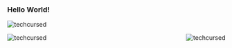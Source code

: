 ### Hello World!

<p align="left"> <img src="https://komarev.com/ghpvc/?username=techcursed&label=Profile%20views&color=0e75b6&style=flat" alt="techcursed" /> </p>


<p><img align="left" src="https://github-readme-stats.vercel.app/api/top-langs?username=techcursed&show_icons=true&locale=en&layout=compact" alt="techcursed" /></p>

<p>&nbsp;<img align="right" src="https://github-readme-stats.vercel.app/api?username=techcursed&show_icons=true&locale=en" alt="techcursed" /></p>
